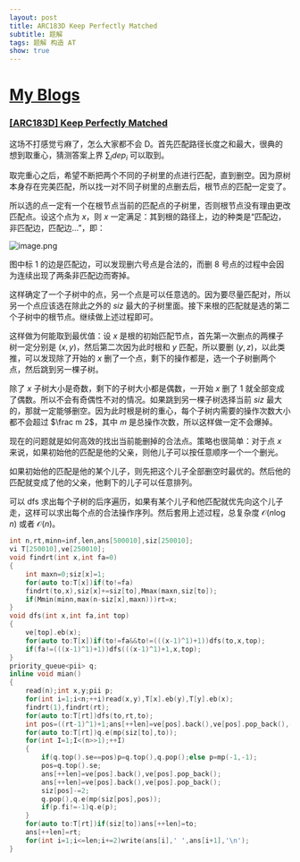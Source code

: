 ```yaml
---
layout: post
title: ARC183D Keep Perfectly Matched
subtitle: 题解
tags: 题解 构造 AT
show: true
---
```


# [My Blogs](https://www.cnblogs.com/WrongAnswer90/p/18380150)

### [[ARC183D] Keep Perfectly Matched](https://www.luogu.com.cn/problem/AT_arc183_d)

这场不打感觉亏麻了，怎么大家都不会 D。首先匹配路径长度之和最大，很典的想到取重心，猜测答案上界 $\sum_i dep_i$ 可以取到。

取完重心之后，希望不断把两个不同的子树里的点进行匹配，直到删空。因为原树本身存在完美匹配，所以找一对不同子树里的点删去后，根节点的匹配一定变了。

所以选的点一定有一个在根节点当前的匹配点的子树里，否则根节点没有理由更改匹配点。设这个点为 $x$，则 $x$ 一定满足：其到根的路径上，边的种类是“匹配边，非匹配边，匹配边...”，即：

![image.png](https://s2.loli.net/2024/08/26/sGZhqnp98wAM2kc.png)

图中标 $1$ 的边是匹配边，可以发现删六号点是合法的，而删 $8$ 号点的过程中会因为连续出现了两条非匹配边而寄掉。

这样确定了一个子树中的点，另一个点是可以任意选的。因为要尽量匹配对，所以另一个点应该选在除此之外的 $siz$ 最大的子树里面。接下来根的匹配就是选的第二个子树中的根节点。继续做上述过程即可。

这样做为何能取到最优值：设 $x$ 是根的初始匹配节点，首先第一次删点的两棵子树一定分别是 $(x,y)$，然后第二次因为此时根和 $y$ 匹配，所以要删 $(y,z)$，以此类推，可以发现除了开始的 $x$ 删了一个点，剩下的操作都是，选一个子树删两个点，然后跳到另一棵子树。

除了 $x$ 子树大小是奇数，剩下的子树大小都是偶数，一开始 $x$ 删了 $1$ 就全部变成了偶数。所以不会有奇偶性不对的情况。如果跳到另一棵子树选择当前 $siz$ 最大的，那就一定能够删空。因为此时根是树的重心，每个子树内需要的操作次数大小都不会超过 $\frac m 2$，其中 $m$ 是总操作次数，所以这样做一定不会爆掉。

现在的问题就是如何高效的找出当前能删掉的合法点。策略也很简单：对于点 $x$ 来说，如果初始他的匹配是他的父亲，则他儿子可以按任意顺序一个一个删光。

如果初始他的匹配是他的某个儿子，则先把这个儿子全部删空时最优的。然后他的匹配就变成了他的父亲，他剩下的儿子可以任意排列。

可以 $\mathrm{dfs}$ 求出每个子树的后序遍历，如果有某个儿子和他匹配就优先向这个儿子走，这样可以求出每个点的合法操作序列。然后套用上述过程，总复杂度 $\mathcal O(n\log n)$ 或者 $\mathcal O(n)$。

```cpp
int n,rt,minn=inf,len,ans[500010],siz[250010];
vi T[250010],ve[250010];
void findrt(int x,int fa=0)
{
	int maxn=0;siz[x]=1;
	for(auto to:T[x])if(to!=fa)
	findrt(to,x),siz[x]+=siz[to],Mmax(maxn,siz[to]);
	if(Mmin(minn,max(n-siz[x],maxn)))rt=x;
}
void dfs(int x,int fa,int top)
{
	ve[top].eb(x);
	for(auto to:T[x])if(to!=fa&&to!=(((x-1)^1)+1))dfs(to,x,top);
	if(fa!=(((x-1)^1)+1))dfs(((x-1)^1)+1,x,top);
}
priority_queue<pii> q;
inline void mian()
{
	read(n);int x,y;pii p;
	for(int i=1;i<n;++i)read(x,y),T[x].eb(y),T[y].eb(x);
	findrt(1),findrt(rt);
	for(auto to:T[rt])dfs(to,rt,to);
	int pos=((rt-1)^1)+1;ans[++len]=ve[pos].back(),ve[pos].pop_back(),--siz[pos];
	for(auto to:T[rt])q.e(mp(siz[to],to));
	for(int I=1;I<(n>>1);++I)
	{
		if(q.top().se==pos)p=q.top(),q.pop();else p=mp(-1,-1);
		pos=q.top().se;
		ans[++len]=ve[pos].back(),ve[pos].pop_back();
		ans[++len]=ve[pos].back(),ve[pos].pop_back();
		siz[pos]-=2;
		q.pop(),q.e(mp(siz[pos],pos));
		if(p.fi!=-1)q.e(p);
	}
	for(auto to:T[rt])if(siz[to])ans[++len]=to;
	ans[++len]=rt;
	for(int i=1;i<=len;i+=2)write(ans[i],' ',ans[i+1],'\n');
}
```